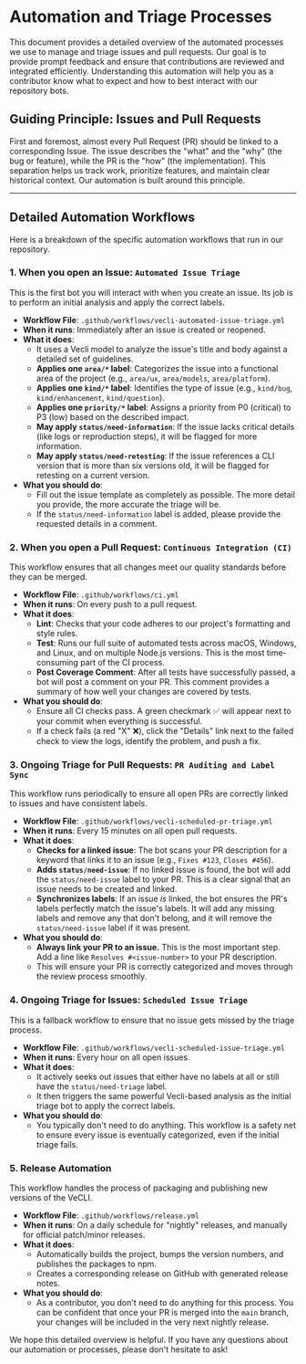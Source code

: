 # Automation and Triage Processes

This document provides a detailed overview of the automated processes we use to manage and triage issues and pull requests. Our goal is to provide prompt feedback and ensure that contributions are reviewed and integrated efficiently. Understanding this automation will help you as a contributor know what to expect and how to best interact with our repository bots.

## Guiding Principle: Issues and Pull Requests

First and foremost, almost every Pull Request (PR) should be linked to a corresponding Issue. The issue describes the "what" and the "why" (the bug or feature), while the PR is the "how" (the implementation). This separation helps us track work, prioritize features, and maintain clear historical context. Our automation is built around this principle.

---

## Detailed Automation Workflows

Here is a breakdown of the specific automation workflows that run in our repository.

### 1. When you open an Issue: `Automated Issue Triage`

This is the first bot you will interact with when you create an issue. Its job is to perform an initial analysis and apply the correct labels.

- **Workflow File**: `.github/workflows/vecli-automated-issue-triage.yml`
- **When it runs**: Immediately after an issue is created or reopened.
- **What it does**:
  - It uses a Vecli model to analyze the issue's title and body against a detailed set of guidelines.
  - **Applies one `area/*` label**: Categorizes the issue into a functional area of the project (e.g., `area/ux`, `area/models`, `area/platform`).
  - **Applies one `kind/*` label**: Identifies the type of issue (e.g., `kind/bug`, `kind/enhancement`, `kind/question`).
  - **Applies one `priority/*` label**: Assigns a priority from P0 (critical) to P3 (low) based on the described impact.
  - **May apply `status/need-information`**: If the issue lacks critical details (like logs or reproduction steps), it will be flagged for more information.
  - **May apply `status/need-retesting`**: If the issue references a CLI version that is more than six versions old, it will be flagged for retesting on a current version.
- **What you should do**:
  - Fill out the issue template as completely as possible. The more detail you provide, the more accurate the triage will be.
  - If the `status/need-information` label is added, please provide the requested details in a comment.

### 2. When you open a Pull Request: `Continuous Integration (CI)`

This workflow ensures that all changes meet our quality standards before they can be merged.

- **Workflow File**: `.github/workflows/ci.yml`
- **When it runs**: On every push to a pull request.
- **What it does**:
  - **Lint**: Checks that your code adheres to our project's formatting and style rules.
  - **Test**: Runs our full suite of automated tests across macOS, Windows, and Linux, and on multiple Node.js versions. This is the most time-consuming part of the CI process.
  - **Post Coverage Comment**: After all tests have successfully passed, a bot will post a comment on your PR. This comment provides a summary of how well your changes are covered by tests.
- **What you should do**:
  - Ensure all CI checks pass. A green checkmark ✅ will appear next to your commit when everything is successful.
  - If a check fails (a red "X" ❌), click the "Details" link next to the failed check to view the logs, identify the problem, and push a fix.

### 3. Ongoing Triage for Pull Requests: `PR Auditing and Label Sync`

This workflow runs periodically to ensure all open PRs are correctly linked to issues and have consistent labels.

- **Workflow File**: `.github/workflows/vecli-scheduled-pr-triage.yml`
- **When it runs**: Every 15 minutes on all open pull requests.
- **What it does**:
  - **Checks for a linked issue**: The bot scans your PR description for a keyword that links it to an issue (e.g., `Fixes #123`, `Closes #456`).
  - **Adds `status/need-issue`**: If no linked issue is found, the bot will add the `status/need-issue` label to your PR. This is a clear signal that an issue needs to be created and linked.
  - **Synchronizes labels**: If an issue _is_ linked, the bot ensures the PR's labels perfectly match the issue's labels. It will add any missing labels and remove any that don't belong, and it will remove the `status/need-issue` label if it was present.
- **What you should do**:
  - **Always link your PR to an issue.** This is the most important step. Add a line like `Resolves #<issue-number>` to your PR description.
  - This will ensure your PR is correctly categorized and moves through the review process smoothly.

### 4. Ongoing Triage for Issues: `Scheduled Issue Triage`

This is a fallback workflow to ensure that no issue gets missed by the triage process.

- **Workflow File**: `.github/workflows/vecli-scheduled-issue-triage.yml`
- **When it runs**: Every hour on all open issues.
- **What it does**:
  - It actively seeks out issues that either have no labels at all or still have the `status/need-triage` label.
  - It then triggers the same powerful Vecli-based analysis as the initial triage bot to apply the correct labels.
- **What you should do**:
  - You typically don't need to do anything. This workflow is a safety net to ensure every issue is eventually categorized, even if the initial triage fails.

### 5. Release Automation

This workflow handles the process of packaging and publishing new versions of the VeCLI.

- **Workflow File**: `.github/workflows/release.yml`
- **When it runs**: On a daily schedule for "nightly" releases, and manually for official patch/minor releases.
- **What it does**:
  - Automatically builds the project, bumps the version numbers, and publishes the packages to npm.
  - Creates a corresponding release on GitHub with generated release notes.
- **What you should do**:
  - As a contributor, you don't need to do anything for this process. You can be confident that once your PR is merged into the `main` branch, your changes will be included in the very next nightly release.

We hope this detailed overview is helpful. If you have any questions about our automation or processes, please don't hesitate to ask!
